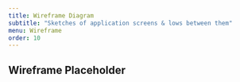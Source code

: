 ```yaml
---
title: Wireframe Diagram
subtitle: "Sketches of application screens & lows between them"
menu: Wireframe
order: 10
---
```


## Wireframe Placeholder

[]()
[![]()]()